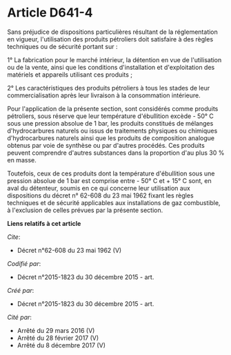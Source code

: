 # Article D641-4

Sans préjudice de dispositions particulières résultant de la réglementation en vigueur, l'utilisation des produits pétroliers
doit satisfaire à des règles techniques ou de sécurité portant sur :

1° La fabrication pour le marché intérieur, la détention en vue de l'utilisation ou de la vente, ainsi que les conditions
d'installation et d'exploitation des matériels et appareils utilisant ces produits ;

2° Les caractéristiques des produits pétroliers à tous les stades de leur commercialisation après leur livraison à la
consommation intérieure.

Pour l'application de la présente section, sont considérés comme produits pétroliers, sous réserve que leur température
d'ébullition excède - 50° C sous une pression absolue de 1 bar, les produits constitués de mélanges d'hydrocarbures naturels
ou issus de traitements physiques ou chimiques d'hydrocarbures naturels ainsi que les produits de composition analogue
obtenus par voie de synthèse ou par d'autres procédés. Ces produits peuvent comprendre d'autres substances dans la proportion
d'au plus 30 % en masse.

Toutefois, ceux de ces produits dont la température d'ébullition sous une pression absolue de 1 bar est comprise entre - 50°
C et + 15° C sont, en aval du détenteur, soumis en ce qui concerne leur utilisation aux dispositions du décret n° 62-608 du
23 mai 1962 fixant les règles techniques et de sécurité applicables aux installations de gaz combustible, à l'exclusion de
celles prévues par la présente section.

**Liens relatifs à cet article**

_Cite_:

  - Décret n°62-608 du 23 mai 1962 (V)

_Codifié par_:

  - Décret n°2015-1823 du 30 décembre 2015 - art.

_Créé par_:

  - Décret n°2015-1823 du 30 décembre 2015 - art.

_Cité par_:

  - Arrêté du 29 mars 2016 (V)
  - Arrêté du 28 février 2017 (V)
  - Arrêté du 8 décembre 2017 (V)

